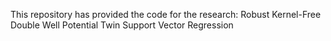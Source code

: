 This repository has provided the code for the research: Robust Kernel-Free Double Well Potential Twin Support Vector Regression

